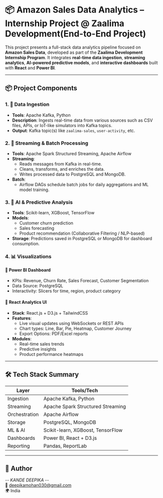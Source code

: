 # 📦 Amazon Sales Data Analytics – Internship Project @ Zaalima Development(End-to-End Project)

This project presents a full-stack data analytics pipeline focused on **Amazon Sales Data**, developed as part of the **Zaalima Development Internship Program**. It integrates **real-time data ingestion**, **streaming analytics**, **AI-powered predictive models**, and **interactive dashboards** built with **React** and **Power BI**.

---
## 📦 Project Components

### 1. 🚀 Data Ingestion
- **Tools**: Apache Kafka, Python
- **Description**: Ingests real-time data from various sources such as CSV files, APIs, or IoT-like simulators into Kafka topics.
- **Output**: Kafka topic(s) like `zaalima-sales`, `user-activity`, etc.

### 2. 🌊 Streaming & Batch Processing
- **Tools**: Apache Spark Structured Streaming, Apache Airflow
- **Streaming**:
  - Reads messages from Kafka in real-time.
  - Cleans, transforms, and enriches the data.
  - Writes processed data to PostgreSQL and MongoDB.
- **Batch**:
  - Airflow DAGs schedule batch jobs for daily aggregations and ML model training.
  
### 3. 🧠 AI & Predictive Analysis
- **Tools**: Scikit-learn, XGBoost, TensorFlow
- **Models**:
  - Customer churn prediction
  - Sales forecasting
  - Product recommendation (Collaborative Filtering / NLP-based)
- **Storage**: Predictions saved in PostgreSQL or MongoDB for dashboard consumption.

### 4. 📊 Visualizations

#### 🔹 Power BI Dashboard
- KPIs: Revenue, Churn Rate, Sales Forecast, Customer Segmentation
- Data Source: PostgreSQL
- Interactivity: Slicers for time, region, product category

#### 🔸 React Analytics UI
- **Stack**: React.js + D3.js + TailwindCSS
- **Features**:
  - Live visual updates using WebSockets or REST APIs
  - Chart types: Line, Bar, Pie, Heatmap, Customer Journey
  - Export Options: PDF/Excel reports
- **Modules**:
  - Real-time sales trends
  - Predictive insights
  - Product performance heatmaps

---

## 🛠️ Tech Stack Summary

| Layer              | Tools/Tech                         |
|-------------------|-------------------------------------|
| Ingestion         | Apache Kafka, Python                |
| Streaming         | Apache Spark Structured Streaming   |
| Orchestration     | Apache Airflow                      |
| Storage           | PostgreSQL, MongoDB                 |
| ML & AI           | Scikit-learn, XGBoost, TensorFlow   |
| Dashboards        | Power BI, React + D3.js             |
| Reporting         | Pandas, ReportLab                   |

---

## 👤 Author

*-- KANDE DEEPIKA --*  
📧 deepikamohan030@gmail.com  
🌍 India
